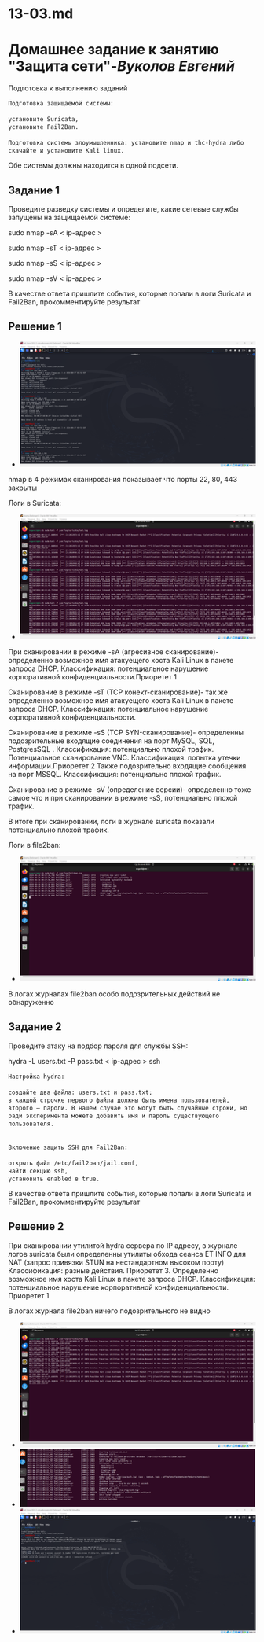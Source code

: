 # 13-03.md

# **Домашнее задание к занятию "Защита сети"**-***Вуколов Евгений***

Подготовка к выполнению заданий

    Подготовка защищаемой системы:

    установите Suricata,
    установите Fail2Ban.

    Подготовка системы злоумышленника: установите nmap и thc-hydra либо скачайте и установите Kali linux.

Обе системы должны находится в одной подсети.
## **Задание 1**

Проведите разведку системы и определите, какие сетевые службы запущены на защищаемой системе:

sudo nmap -sA < ip-адрес >

sudo nmap -sT < ip-адрес >

sudo nmap -sS < ip-адрес >

sudo nmap -sV < ip-адрес >

В качестве ответа пришлите события, которые попали в логи Suricata и Fail2Ban, прокомментируйте результат

## **Решение 1**

- ![scrinshot](https://github.com/Evgenii-379/13-03.md/blob/main/Снимок%20экрана%202024-06-27%20115458.png)

nmap в 4 режимах сканирования показывает что порты 22, 80, 443 закрыты

Логи в Suricata:
- ![scrinshot](https://github.com/Evgenii-379/13-03.md/blob/main/Снимок%20экрана%202024-06-26%20002010.png)

При сканировании в режиме -sA (агресивное сканирование)- определенно возможное имя атакуещего хоста Kali Linux в пакете запроса DHCP. Классификация:
потенциальное нарушение корпоративной конфиденциальности.Приоретет 1

Сканирование в режиме  -sT (TCP конект-сканирование)- так же определенно возможное имя атакуещего хоста Kali Linux в пакете запроса DHCP. Классификация:
потенциальное нарушение корпоративной конфиденциальности.

Сканирование в режиме -sS (TCP SYN-сканирование)- определенны подозрительные входящие соединения на порт MySQL, SQL, PostgresSQL . Классификация: потенциально плохой трафик.
Потенциальное сканирование VNC. Классификация: попытка утечки информации.Приоретет 2 Также подозрительно входящие сообщения на порт MSSQL. Классификация: потенциально плохой трафик.

Сканирование в режиме -sV (определение версии)- определенно тоже самое что и при сканировании в режиме -sS, потенциально плохой трафик.

В итоге при сканировании, логи в журнале suricata показали потенциально плохой трафик. 

Логи в file2ban:
- ![scrinshot](https://github.com/Evgenii-379/13-03.md/blob/main/Снимок%20экрана%202024-06-26%20002026.png)

В логах журналах file2ban особо подозрительных действий не обнаруженно


## **Задание 2**

Проведите атаку на подбор пароля для службы SSH:

hydra -L users.txt -P pass.txt < ip-адрес > ssh

    Настройка hydra:

    создайте два файла: users.txt и pass.txt;
    в каждой строчке первого файла должны быть имена пользователей, второго — пароли. В нашем случае это могут быть случайные строки, но ради эксперимента можете добавить имя и пароль существующего пользователя.


    Включение защиты SSH для Fail2Ban:

    открыть файл /etc/fail2ban/jail.conf,
    найти секцию ssh,
    установить enabled в true.

В качестве ответа пришлите события, которые попали в логи Suricata и Fail2Ban, прокомментируйте результат

## **Решение 2**

При сканировании утилитой hydra сервера по IP адресу, в журнале логов suricata были определенны утилиты обхода сеанса ET INFO для NAT (запрос привязки STUN на нестандартном высоком порту)
Классификация: разные действия. Приоретет 3. 
Определенно возможное имя хоста Kali Linux в пакете запроса DHCP. Классификация: потенциальное нарушение корпоративной конфиденциальности. Приоретет 1 

В логах журнала  file2ban ничего подозрительного не видно
 
- ![scrinshot](https://github.com/Evgenii-379/13-03.md/blob/main/Снимок%20экрана%202024-06-27%20105309.png)
- ![scrinshot](https://github.com/Evgenii-379/13-03.md/blob/main/Снимок%20экрана%202024-06-27%20112435.png)
- ![scrinshot](https://github.com/Evgenii-379/13-03.md/blob/main/Снимок%20экрана%202024-06-27%20105347.png)


